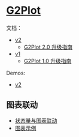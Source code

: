 # [G2Plot](https://g2plot.antv.vision/zh)
文档：
- [v2](https://g2plot.antv.vision/zh/docs/manual/introduction)
	- [G2Plot 2.0 升级指南](https://g2plot.antv.vision/zh/docs/manual/upgrade)
- [v1](https://g2plot-v1.antv.vision/zh/docs/manual/introduction)
	- [G2Plot 1.0 升级指南](https://g2plot-v1.antv.vision/zh/docs/manual/upgrade/)

Demos:
- [v2](https://g2plot.antv.vision/zh/examples/gallery)

## 图表联动
- [状态量与图表联动](https://antv-g2plot-v1.gitee.io/zh/docs/manual/advanced/state-and-charts-connetion)
- [图表示例](https://g2plot-v1.antv.vision/zh/examples/advanced/connection)

